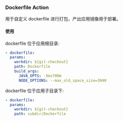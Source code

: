 ### Dockerfile Action

用于自定义 dockerfile 进行打包，产出应用镜像用于部署。

#### 使用

dockerfile 位于应用根目录:

```yml
- dockerfile:
  params:
    workdir: ${git-checkout}
    path: Dockerfile
    build_args:
      JAVA_OPTS: -Xms700m
      NODE_OPTIONS: --max_old_space_size=3040
```

dockerfile 位于应用子目录下:

```yml
- dockerfile:
  params:
    workdir: ${git-checkout}
    path: subdir/Dockerfile
```
